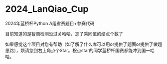 # 2024_LanQiao_Cup
2024年蓝桥杯Python A组省赛题目+参赛代码

目前知道的是智商检测没过关哈哈，忘了乘同值的结点个数了

如果感觉这个项目对您有帮助（如了解了什么库可以用or提供了题面or提供了做题思路），烦请您到右上角点个Star。祝点star的同学蓝桥杯国赛都能冲到国一哈哈。
